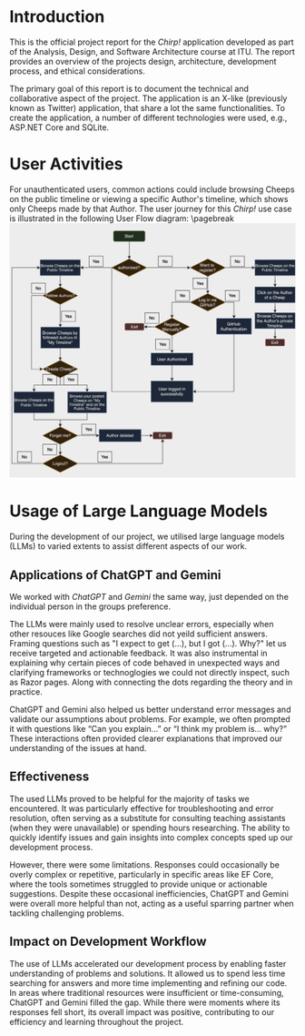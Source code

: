 # Introduction
This is the official project report for the _Chirp!_ application developed as part of the Analysis, Design, and Software Architecture course at ITU. The report provides an overview of the projects design, architecture, development process, and ethical considerations.

The primary goal of this report is to document the technical and collaborative aspect of the project. The application is an X-like (previously known as Twitter) application, that share a lot the same functionalities. To create the application, a number of different technologies were used, e.g., ASP.NET Core and SQLite.

# User Activities
For unauthenticated users, common actions could include browsing Cheeps on the public timeline or viewing a specific Author's timeline, which shows only Cheeps made by that Author. The user journey for this _Chirp!_ use case is illustrated in the following User Flow diagram:
\pagebreak
![User Flow Diagram for the _Chirp!_ application](../docs/images/UserFlowDiagram.png)


# Usage of Large Language Models
During the development of our project, we utilised large language models (LLMs) to varied extents to assist different aspects of our work. 

## Applications of ChatGPT and Gemini
We worked with *ChatGPT* and *Gemini* the same way, just depended on the individual person in the groups preference.

The LLMs were mainly used to resolve unclear errors, especially when other resouces like Google searches did not yeild sufficient answers. Framing questions such as "I expect to get (...), but I got (...). Why?" let us receive targeted and actionable feedback. It was also instrumental in explaining why certain pieces of code behaved in unexpected ways and clarifying frameworks or technoglogies we could not directly inspect, such as Razor pages. Along with connecting the dots regarding the theory and in practice.

ChatGPT and Gemini also helped us better understand error messages and validate our assumptions about problems. For example, we often prompted it with questions like “Can you explain…” or “I think my problem is… why?” These interactions often provided clearer explanations that improved our understanding of the issues at hand.

## Effectiveness
The used LLMs proved to be helpful for the majority of tasks we encountered. It was particularly effective for troubleshooting and error resolution, often serving as a substitute for consulting teaching assistants (when they were unavailable) or spending hours researching. The ability to quickly identify issues and gain insights into complex concepts sped up our development process.

However, there were some limitations. Responses could occasionally be overly complex or repetitive, particularly in specific areas like EF Core, where the tools sometimes struggled to provide unique or actionable suggestions. Despite these occasional inefficiencies, ChatGPT and Gemini were overall more helpful than not, acting as a useful sparring partner when tackling challenging problems. 

## Impact on Development Workflow
The use of LLMs accelerated our development process by enabling faster understanding of problems and solutions. It allowed us to spend less time searching for answers and more time implementing and refining our code. In areas where traditional resources were insufficient or time-consuming, ChatGPT and Gemini filled the gap. While there were moments where its responses fell short, its overall impact was positive, contributing to our efficiency and learning throughout the project.      